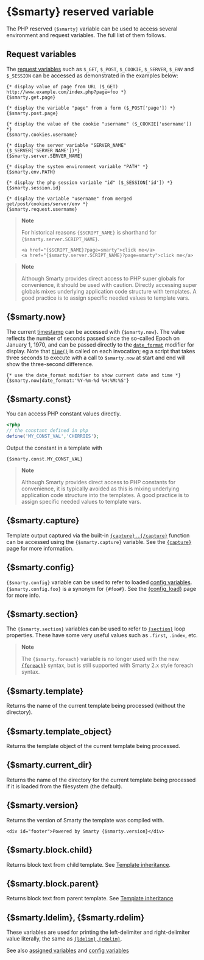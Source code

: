 # {$smarty} reserved variable

The PHP reserved `{$smarty}` variable can be used to access several
environment and request variables. The full list of them follows.

## Request variables

The [request variables](https://www.php.net/reserved.variables) such as
`$_GET`, `$_POST`, `$_COOKIE`, `$_SERVER`, `$_ENV` and `$_SESSION` can
be accessed as demonstrated in the examples below:

```smarty
{* display value of page from URL ($_GET) http://www.example.com/index.php?page=foo *}
{$smarty.get.page}

{* display the variable "page" from a form ($_POST['page']) *}
{$smarty.post.page}

{* display the value of the cookie "username" ($_COOKIE['username']) *}
{$smarty.cookies.username}

{* display the server variable "SERVER_NAME" ($_SERVER['SERVER_NAME'])*}
{$smarty.server.SERVER_NAME}

{* display the system environment variable "PATH" *}
{$smarty.env.PATH}

{* display the php session variable "id" ($_SESSION['id']) *}
{$smarty.session.id}

{* display the variable "username" from merged get/post/cookies/server/env *}
{$smarty.request.username}
```

> **Note**
>
> For historical reasons `{$SCRIPT_NAME}` is shorthand for
> `{$smarty.server.SCRIPT_NAME}`.
>
>
>     <a href="{$SCRIPT_NAME}?page=smarty">click me</a>
>     <a href="{$smarty.server.SCRIPT_NAME}?page=smarty">click me</a>

> **Note**
>
> Although Smarty provides direct access to PHP super globals for
> convenience, it should be used with caution. Directly accessing super
> globals mixes underlying application code structure with templates. A
> good practice is to assign specific needed values to template vars.

## {$smarty.now}

The current [timestamp](https://www.php.net/function.time) can be accessed
with `{$smarty.now}`. The value reflects the number of seconds passed
since the so-called Epoch on January 1, 1970, and can be passed directly
to the [`date_format`](../language-modifiers/language-modifier-date-format.md) modifier for
display. Note that [`time()`](https://www.php.net/function.time) is called
on each invocation; eg a script that takes three seconds to execute with
a call to `$smarty.now` at start and end will show the three-second
difference.

```smarty
{* use the date_format modifier to show current date and time *}
{$smarty.now|date_format:'%Y-%m-%d %H:%M:%S'}
```

## {$smarty.const}

You can access PHP constant values directly.

```php
<?php
// the constant defined in php
define('MY_CONST_VAL','CHERRIES');
```

Output the constant in a template with

```smarty
{$smarty.const.MY_CONST_VAL}
```

> **Note**
>
> Although Smarty provides direct access to PHP constants for
> convenience, it is typically avoided as this is mixing underlying
> application code structure into the templates. A good practice is to
> assign specific needed values to template vars.

## {$smarty.capture}

Template output captured via the built-in
[`{capture}..{/capture}`](../language-builtin-functions/language-function-capture.md) function can be
accessed using the `{$smarty.capture}` variable. See the
[`{capture}`](../language-builtin-functions/language-function-capture.md) page for more information.

## {$smarty.config}

`{$smarty.config}` variable can be used to refer to loaded [config
variables](language-config-variables.md). `{$smarty.config.foo}` is a
synonym for `{#foo#}`. See the
[{config_load}](../language-builtin-functions/language-function-config-load.md) page for more info.

## {$smarty.section}

The `{$smarty.section}` variables can be used to refer to
[`{section}`](../language-builtin-functions/language-function-section.md) loop properties. These have
some very useful values such as `.first`, `.index`, etc.

> **Note**
>
> The `{$smarty.foreach}` variable is no longer used with the new
> [`{foreach}`](../language-builtin-functions/language-function-foreach.md) syntax, but is still
> supported with Smarty 2.x style foreach syntax.

## {$smarty.template}

Returns the name of the current template being processed (without the
directory).

## {$smarty.template_object}

Returns the template object of the current template being processed.

## {$smarty.current_dir}

Returns the name of the directory for the current template being
processed if it is loaded from the filesystem (the default).

## {$smarty.version}

Returns the version of Smarty the template was compiled with.

```smarty
<div id="footer">Powered by Smarty {$smarty.version}</div>
```

## {$smarty.block.child}

Returns block text from child template. See [Template
inheritance](../../api/inheritance.md).

## {$smarty.block.parent}

Returns block text from parent template. See [Template
inheritance](../../api/inheritance.md)

## {$smarty.ldelim}, {$smarty.rdelim}

These variables are used for printing the left-delimiter and
right-delimiter value literally, the same as
[`{ldelim},{rdelim}`](../language-builtin-functions/language-function-ldelim.md).

See also [assigned variables](language-assigned-variables.md) and [config
variables](language-config-variables.md)
